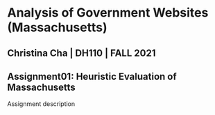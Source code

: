# Analysis of Government Websites (Massachusetts)
Christina Cha | DH110 | FALL 2021
---
## Assignment01: Heuristic Evaluation of Massachusetts
Assignment description

